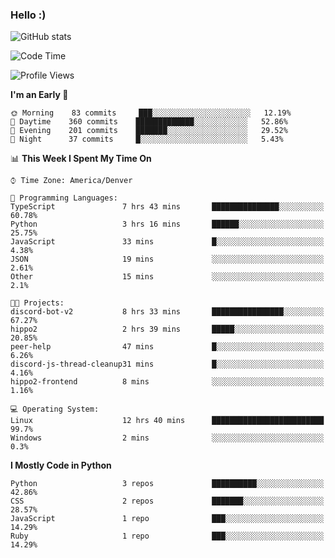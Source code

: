 ### Hello :)

![GitHub stats](https://github-readme-stats.vercel.app/api?username=neverabsolute&count_private=true&include_all_commits=true&bg_color=0D1117&text_color=F3F3F3&title_color=E1E1E1)

<!--START_SECTION:waka-->
![Code Time](http://img.shields.io/badge/Code%20Time-610%20hrs%209%20mins-blue)

![Profile Views](http://img.shields.io/badge/Profile%20Views-0-blue)

**I'm an Early 🐤** 

```text
🌞 Morning    83 commits     ███░░░░░░░░░░░░░░░░░░░░░░   12.19% 
🌆 Daytime    360 commits    █████████████░░░░░░░░░░░░   52.86% 
🌃 Evening    201 commits    ███████░░░░░░░░░░░░░░░░░░   29.52% 
🌙 Night      37 commits     █░░░░░░░░░░░░░░░░░░░░░░░░   5.43%

```


📊 **This Week I Spent My Time On** 

```text
⌚︎ Time Zone: America/Denver

💬 Programming Languages: 
TypeScript               7 hrs 43 mins       ███████████████░░░░░░░░░░   60.78% 
Python                   3 hrs 16 mins       ██████░░░░░░░░░░░░░░░░░░░   25.75% 
JavaScript               33 mins             █░░░░░░░░░░░░░░░░░░░░░░░░   4.38% 
JSON                     19 mins             ░░░░░░░░░░░░░░░░░░░░░░░░░   2.61% 
Other                    15 mins             ░░░░░░░░░░░░░░░░░░░░░░░░░   2.1%

🐱‍💻 Projects: 
discord-bot-v2           8 hrs 33 mins       ████████████████░░░░░░░░░   67.27% 
hippo2                   2 hrs 39 mins       █████░░░░░░░░░░░░░░░░░░░░   20.85% 
peer-help                47 mins             █░░░░░░░░░░░░░░░░░░░░░░░░   6.26% 
discord-js-thread-cleanup31 mins             █░░░░░░░░░░░░░░░░░░░░░░░░   4.16% 
hippo2-frontend          8 mins              ░░░░░░░░░░░░░░░░░░░░░░░░░   1.16%

💻 Operating System: 
Linux                    12 hrs 40 mins      █████████████████████████   99.7% 
Windows                  2 mins              ░░░░░░░░░░░░░░░░░░░░░░░░░   0.3%

```

**I Mostly Code in Python** 

```text
Python                   3 repos             ██████████░░░░░░░░░░░░░░░   42.86% 
CSS                      2 repos             ███████░░░░░░░░░░░░░░░░░░   28.57% 
JavaScript               1 repo              ███░░░░░░░░░░░░░░░░░░░░░░   14.29% 
Ruby                     1 repo              ███░░░░░░░░░░░░░░░░░░░░░░   14.29%

```



<!--END_SECTION:waka-->
